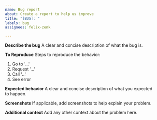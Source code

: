 ```yaml
---
name: Bug report
about: Create a report to help us improve
title: "[BUG]: "
labels: bug
assignees: felix-zenk

---
```


**Describe the bug**
A clear and concise description of what the bug is.

**To Reproduce**
Steps to reproduce the behavior:
1. Go to '...'
2. Request '...'
3. Call '...'
4. See error

**Expected behavior**
A clear and concise description of what you expected to happen.

**Screenshots**
If applicable, add screenshots to help explain your problem.

**Additional context**
Add any other context about the problem here.
